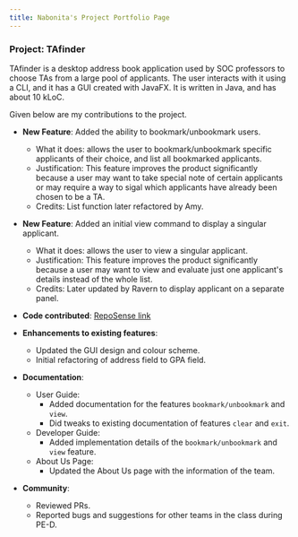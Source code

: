 ```yaml
---
title: Nabonita's Project Portfolio Page
---
```


### Project: TAfinder

TAfinder is a desktop address book application used by SOC professors to choose TAs from a large pool of applicants. The user interacts with it using a CLI, and it has a GUI created with JavaFX. It is written in Java, and has about 10 kLoC.

Given below are my contributions to the project.

* **New Feature**: Added the ability to bookmark/unbookmark users.
    * What it does: allows the user to bookmark/unbookmark specific applicants of their choice, and list all bookmarked applicants.
    * Justification: This feature improves the product significantly because a user may want to take special note of certain applicants or may require a way to sigal which applicants have already been chosen to be a TA.
    * Credits: List function later refactored by Amy.

* **New Feature**: Added an initial view command to display a singular applicant.
    * What it does: allows the user to view a singular applicant.
    * Justification: This feature improves the product significantly because a user may want to view and evaluate just one applicant's details instead of the whole list.
    * Credits: Later updated by Ravern to display applicant on a separate panel.

* **Code contributed**: [RepoSense link](https://nus-cs2103-ay2324s1.github.io/tp-dashboard/?search=nabonitasen&breakdown=true)

* **Enhancements to existing features**:
    * Updated the GUI design and colour scheme.
    * Initial refactoring of address field to GPA field.

* **Documentation**:
    * User Guide:
        * Added documentation for the features `bookmark/unbookmark` and `view`.
        * Did tweaks to existing documentation of features `clear` and `exit`.
    * Developer Guide:
        * Added implementation details of the `bookmark/unbookmark` and `view` feature. 
    * About Us Page:
        * Updated the About Us page with the information of the team.

* **Community**:
    * Reviewed PRs.
    * Reported bugs and suggestions for other teams in the class during PE-D.

